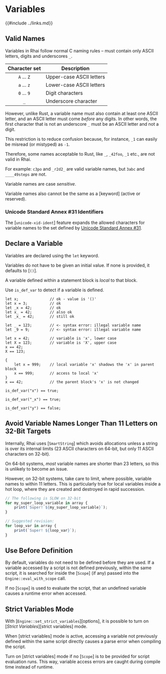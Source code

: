 Variables
=========

{{#include ../links.md}}


Valid Names
-----------

Variables in Rhai follow normal C naming rules &ndash; must contain only ASCII letters, digits and underscores `_`.

| Character set | Description              |
| :-----------: | ------------------------ |
|  `A` ... `Z`  | Upper-case ASCII letters |
|  `a` ... `z`  | Lower-case ASCII letters |
|  `0` ... `9`  | Digit characters         |
|      `_`      | Underscore character     |

However, unlike Rust, a variable name must also contain at least one ASCII letter, and an ASCII
letter must come _before_ any digits. In other words, the first character that is not an underscore `_`
must be an ASCII letter and not a digit.

This restriction is to reduce confusion because, for instance, `_1` can easily be misread (or mistyped) as `-1`.

Therefore, some names acceptable to Rust, like `_`, `_42foo`, `_1` etc., are not valid in Rhai.

For example: `c3po` and `_r2d2_` are valid variable names, but `3abc` and `____49steps` are not.

Variable names are case _sensitive_.

Variable names also cannot be the same as a [keyword] (active or reserved).

### Unicode Standard Annex #31 Identifiers

The [`unicode-xid-ident`] feature expands the allowed characters for variable names to the set defined by
[Unicode Standard Annex #31](http://www.unicode.org/reports/tr31/).


Declare a Variable
------------------

Variables are declared using the `let` keyword.

Variables do not have to be given an initial value.
If none is provided, it defaults to [`()`].

A variable defined within a statement block is _local_ to that block.

Use `is_def_var` to detect if a variable is defined.

```rust,no_run
let x;              // ok - value is '()'
let x = 3;          // ok
let _x = 42;        // ok
let x_ = 42;        // also ok
let _x_ = 42;       // still ok

let _ = 123;        // <- syntax error: illegal variable name
let _9 = 9;         // <- syntax error: illegal variable name

let x = 42;         // variable is 'x', lower case
let X = 123;        // variable is 'X', upper case
x == 42;
X == 123;

{
    let x = 999;    // local variable 'x' shadows the 'x' in parent block
    x == 999;       // access to local 'x'
}
x == 42;            // the parent block's 'x' is not changed

is_def_var("x") == true;

is_def_var("_x") == true;

is_def_var("y") == false;
```


Avoid Variable Names Longer Than 11 Letters on 32-Bit Targets
------------------------------------------------------------

Internally, Rhai uses [`SmartString`] which avoids allocations unless a string is over its internal
limits (23 ASCII characters on 64-bit, but only 11 ASCII characters on 32-bit).

On 64-bit systems, _most_ variable names are shorter than 23 letters, so this is unlikely to become
an issue.

However, on 32-bit systems, take care to limit, where possible, variable names to within 11 letters.
This is particularly true for local variables inside a hot loop, where they are created and
destroyed in rapid succession.

```js
// The following is SLOW on 32-bit
for my_super_loop_variable in array {
    print(`Super! ${my_super_loop_variable}`);
}

// Suggested revision:
for loop_var in array {
    print(`Super! ${loop_var}`);
}
```


Use Before Definition
---------------------

By default, variables do not need to be defined before they are used.
If a variable accessed by a script is not defined previously, within the same script,
it is searched for inside the [`Scope`] (if any) passed into the `Engine::eval_with_scope` call.

If no [`Scope`] is used to evaluate the script, that an undefined variable causes a runtime
error when accessed.


Strict Variables Mode
---------------------

With [`Engine::set_strict_variables`][options], it is possible to turn on
[_Strict Variables_][strict variables] mode.

When [strict variables] mode is active, accessing a variable not previously defined within
the same script directly causes a parse error when compiling the script.

Turn on [strict variables] mode if no [`Scope`] is to be provided for script evaluation runs.
This way, variable access errors are caught during compile time instead of runtime.
